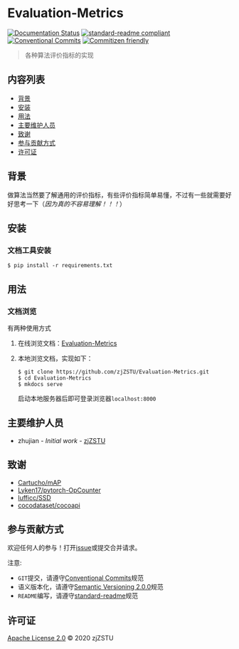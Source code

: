 # Evaluation-Metrics

[![Documentation Status](https://readthedocs.org/projects/evaluation-metrics/badge/?version=latest)](https://evaluation-metrics.readthedocs.io/zh_CN/latest/?badge=latest) [![standard-readme compliant](https://img.shields.io/badge/standard--readme-OK-green.svg?style=flat-square)](https://github.com/RichardLitt/standard-readme) [![Conventional Commits](https://img.shields.io/badge/Conventional%20Commits-1.0.0-yellow.svg)](https://conventionalcommits.org) [![Commitizen friendly](https://img.shields.io/badge/commitizen-friendly-brightgreen.svg)](http://commitizen.github.io/cz-cli/)

> 各种算法评价指标的实现

## 内容列表

- [背景](#背景)
- [安装](#安装)
- [用法](#用法)
- [主要维护人员](#主要维护人员)
- [致谢](#致谢)
- [参与贡献方式](#参与贡献方式)
- [许可证](#许可证)

## 背景

做算法当然要了解通用的评价指标，有些评价指标简单易懂，不过有一些就需要好好思考一下（*因为真的不容易理解！！！*）

## 安装

### 文档工具安装

```
$ pip install -r requirements.txt
```

## 用法

### 文档浏览

有两种使用方式

1. 在线浏览文档：[Evaluation-Metrics](https://evaluation-metrics.readthedocs.io/zh_CN/latest/)

2. 本地浏览文档，实现如下：

    ```
    $ git clone https://github.com/zjZSTU/Evaluation-Metrics.git
    $ cd Evaluation-Metrics
    $ mkdocs serve
    ```
    启动本地服务器后即可登录浏览器`localhost:8000`

## 主要维护人员

* zhujian - *Initial work* - [zjZSTU](https://github.com/zjZSTU)

## 致谢

* [Cartucho/mAP](https://github.com/Cartucho/mAP)
* [Lyken17/pytorch-OpCounter](https://github.com/Lyken17/pytorch-OpCounter)
* [lufficc/SSD](https://github.com/lufficc/SSD)
* [cocodataset/cocoapi](https://github.com/cocodataset/cocoapi)

## 参与贡献方式

欢迎任何人的参与！打开[issue](https://github.com/zjZSTU/Evaluation-Metrics/issues)或提交合并请求。

注意:

* `GIT`提交，请遵守[Conventional Commits](https://www.conventionalcommits.org/en/v1.0.0-beta.4/)规范
* 语义版本化，请遵守[Semantic Versioning 2.0.0](https://semver.org)规范
* `README`编写，请遵守[standard-readme](https://github.com/RichardLitt/standard-readme)规范

## 许可证

[Apache License 2.0](LICENSE) © 2020 zjZSTU
